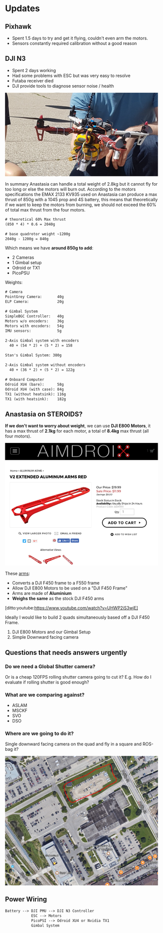 # Updates

## Pixhawk

- Spent 1.5 days to try and get it flying, couldn't even arm the motors.
- Sensors constantly required calibration without a good reason


## DJI N3

- Spent 2 days working
- Had some problems with ESC but was very easy to resolve
- Futaba receiver died
- DJI provide tools to diagnose sensor noise / health

![Weight Test](images/weight_test.png)

In summary Anastasia can handle a total weight of 2.8kg but it cannot fly
for too long or else the motors will burn out. According to the motors
specifications the EMAX 2133 KV935 used on Anastasia can produce a max
thrust of 850g with a 1045 prop and 4S battery, this means that
theoretically if we want to keep the motors from burning, we should not
exceed the 60% of total max thrust from the four motors.

    # theoretical 60% Max thrust
    (850 * 4) * 0.6 = 2040g

    # base quadrotor weight ~1200g
    2040g - 1200g = 840g

Which means we have **around 850g to add**:

- 2 Cameras
- 1 Gimbal setup
- Odroid or TX1
- PicoPSU

Weights:

    # Camera
    PointGrey Camera:       40g
    ELP Camera:             20g

    # Gimbal System
    SimpleBGC Controller:   40g
    Motors w/o encoders:    36g
    Motors with encoders:   54g
    IMU sensors:            5g

    2-Axis Gimbal system with encoders
      40 + (54 * 2) + (5 * 2) = 158
      
    Stan's Gimbal System: 380g

    2-Axis Gimbal system without encoders
      40 + (36 * 2) + (5 * 2) = 122g

    # Onboard Computer
    Odroid XU4 (bare):      58g
    Odroid XU4 (with case): 84g
    TX1 (without heatsink): 116g
    TX1 (with heatsink):    182g


## Anastasia on STEROIDS?

**If we don't want to worry about weight**, we can use **DJI E800 Motors**, it
has a max thrust of **2.1kg** for each motor, a total of **8.4kg** max thrust
(all four motors).

![F450 Arm Extensions](images/aimdroix_f450_extensions.png)

These [arms](http://store.aimdroix.com/product-p/adx100.htm):

- Converts a DJI F450 frame to a F550 frame
- Allow DJI E800 Motors to be used on a "DJI F450 Frame"
- Arms are made of **Aluminium**
- **Weighs the same** as the stock DJI F450 arms

[ditto:youtube:https://www.youtube.com/watch?v=UHWP2iS3wjE]


Ideally I would like to build 2 quads simultaneously based off a DJI F450 Frame.

1. DJI E800 Motors and our Gimbal Setup
2. Simple Downward facing camera



## Questions that needs answers **urgently**

### Do we need a Global Shutter camera?

Or is a cheap 120FPS rolling shutter camera going to cut it?
E.g. How do I evaluate if rolling shutter is good enough?

### What are we comparing against?

- ASLAM
- MSCKF
- SVO
- DSO


### Where are we going to do it?

Single downward facing camera on the quad and fly in  a square and ROS-bag it?

![E5 Car Park](images/e5-carpark.png)



## Power Wiring

    Battery --> DJI PMU --> DJI N3 Controller
                ESC --> Motors
                PicoPSI --> Odroid XU4 or Nvidia TX1
                Gimbal System
